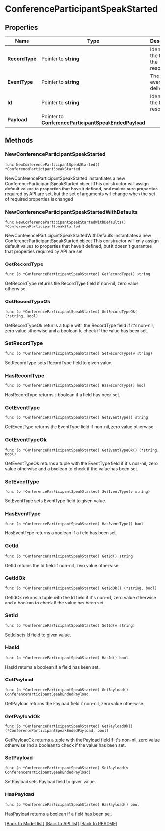 # ConferenceParticipantSpeakStarted

## Properties

Name | Type | Description | Notes
------------ | ------------- | ------------- | -------------
**RecordType** | Pointer to **string** | Identifies the type of the resource. | [optional] 
**EventType** | Pointer to **string** | The type of event being delivered. | [optional] 
**Id** | Pointer to **string** | Identifies the type of resource. | [optional] 
**Payload** | Pointer to [**ConferenceParticipantSpeakEndedPayload**](ConferenceParticipantSpeakEndedPayload.md) |  | [optional] 

## Methods

### NewConferenceParticipantSpeakStarted

`func NewConferenceParticipantSpeakStarted() *ConferenceParticipantSpeakStarted`

NewConferenceParticipantSpeakStarted instantiates a new ConferenceParticipantSpeakStarted object
This constructor will assign default values to properties that have it defined,
and makes sure properties required by API are set, but the set of arguments
will change when the set of required properties is changed

### NewConferenceParticipantSpeakStartedWithDefaults

`func NewConferenceParticipantSpeakStartedWithDefaults() *ConferenceParticipantSpeakStarted`

NewConferenceParticipantSpeakStartedWithDefaults instantiates a new ConferenceParticipantSpeakStarted object
This constructor will only assign default values to properties that have it defined,
but it doesn't guarantee that properties required by API are set

### GetRecordType

`func (o *ConferenceParticipantSpeakStarted) GetRecordType() string`

GetRecordType returns the RecordType field if non-nil, zero value otherwise.

### GetRecordTypeOk

`func (o *ConferenceParticipantSpeakStarted) GetRecordTypeOk() (*string, bool)`

GetRecordTypeOk returns a tuple with the RecordType field if it's non-nil, zero value otherwise
and a boolean to check if the value has been set.

### SetRecordType

`func (o *ConferenceParticipantSpeakStarted) SetRecordType(v string)`

SetRecordType sets RecordType field to given value.

### HasRecordType

`func (o *ConferenceParticipantSpeakStarted) HasRecordType() bool`

HasRecordType returns a boolean if a field has been set.

### GetEventType

`func (o *ConferenceParticipantSpeakStarted) GetEventType() string`

GetEventType returns the EventType field if non-nil, zero value otherwise.

### GetEventTypeOk

`func (o *ConferenceParticipantSpeakStarted) GetEventTypeOk() (*string, bool)`

GetEventTypeOk returns a tuple with the EventType field if it's non-nil, zero value otherwise
and a boolean to check if the value has been set.

### SetEventType

`func (o *ConferenceParticipantSpeakStarted) SetEventType(v string)`

SetEventType sets EventType field to given value.

### HasEventType

`func (o *ConferenceParticipantSpeakStarted) HasEventType() bool`

HasEventType returns a boolean if a field has been set.

### GetId

`func (o *ConferenceParticipantSpeakStarted) GetId() string`

GetId returns the Id field if non-nil, zero value otherwise.

### GetIdOk

`func (o *ConferenceParticipantSpeakStarted) GetIdOk() (*string, bool)`

GetIdOk returns a tuple with the Id field if it's non-nil, zero value otherwise
and a boolean to check if the value has been set.

### SetId

`func (o *ConferenceParticipantSpeakStarted) SetId(v string)`

SetId sets Id field to given value.

### HasId

`func (o *ConferenceParticipantSpeakStarted) HasId() bool`

HasId returns a boolean if a field has been set.

### GetPayload

`func (o *ConferenceParticipantSpeakStarted) GetPayload() ConferenceParticipantSpeakEndedPayload`

GetPayload returns the Payload field if non-nil, zero value otherwise.

### GetPayloadOk

`func (o *ConferenceParticipantSpeakStarted) GetPayloadOk() (*ConferenceParticipantSpeakEndedPayload, bool)`

GetPayloadOk returns a tuple with the Payload field if it's non-nil, zero value otherwise
and a boolean to check if the value has been set.

### SetPayload

`func (o *ConferenceParticipantSpeakStarted) SetPayload(v ConferenceParticipantSpeakEndedPayload)`

SetPayload sets Payload field to given value.

### HasPayload

`func (o *ConferenceParticipantSpeakStarted) HasPayload() bool`

HasPayload returns a boolean if a field has been set.


[[Back to Model list]](../README.md#documentation-for-models) [[Back to API list]](../README.md#documentation-for-api-endpoints) [[Back to README]](../README.md)


